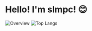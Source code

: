 # Hello! I'm slmpc! 😊

![Overview](https://github-readme-stats.vercel.app/api?username=slmpc&count_private=true&include_all_commits=false&card_width=100&title_color=CC88BB&line_height=27)
![Top Langs](https://github-readme-stats.vercel.app/api/top-langs/?username=slmpc&&langs_count=3&card_height=500&card_width=100)
